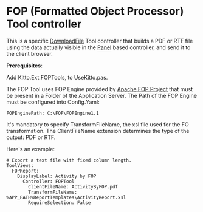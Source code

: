 # FOP (Formatted Object Processor) Tool controller #

This is a specific [DownloadFile](DownloadFile.md) Tool controller that builds a PDF or RTF file using the data actually visible in the [Panel](Panel.md) based controller, and send it to the client browser.

**Prerequisites**:

Add Kitto.Ext.FOPTools, to UseKitto.pas.

The FOP Tool uses FOP Engine provided by [Apache FOP Project](http://xmlgraphics.apache.org/fop) that must be present in a Folder of the Application Server. The Path of the FOP Engine must be configured into Config.Yaml:
```
FOPEnginePath: C:\FOP\FOPEngine1.1
```

It's mandatory to specify TransformFileName, the xsl file used for the FO transformation. The ClientFileName extension determines the type of the output: PDF or RTF.

Here's an example:

```
# Export a text file with fixed column length.
ToolViews:
  FOPReport:
    DisplayLabel: Activity by FOP
      Controller: FOPTool
        ClientFileName: ActivityByFOP.pdf
        TransformFileName: %APP_PATH%ReportTemplates\ActivityReport.xsl
        RequireSelection: False
```